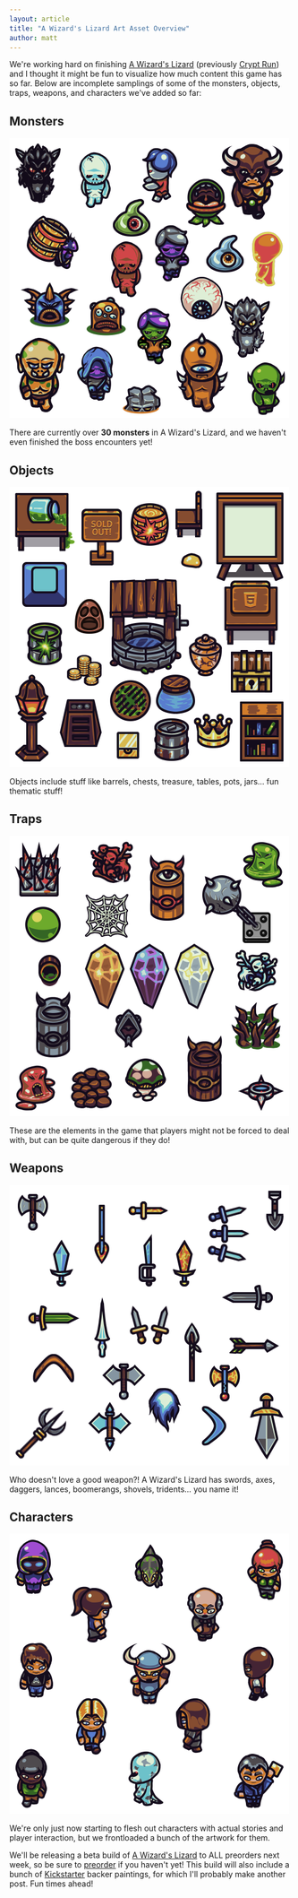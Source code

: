 ```yaml
---
layout: article
title: "A Wizard's Lizard Art Asset Overview"
author: matt
---
```

We're working hard on finishing [A Wizard's Lizard][1] (previously [Crypt Run][2]) and I thought it might be fun to visualize how much content this game has so far. Below are incomplete samplings of some of the monsters, objects, traps, weapons, and characters we've added so far:

## Monsters
<div class="full-frame">
	<a href="http://www.wizardslizard.com/">
		<img alt="" src="/media/images/posts/awl/assets/monsters.png" width="500" height="500">
	</a>
</div>

There are currently over **30 monsters** in A Wizard's Lizard, and we haven't even finished the boss encounters yet!

## Objects
<div class="full-frame">
	<a href="http://www.wizardslizard.com/">
		<img alt="" src="/media/images/posts/awl/assets/objects.png" width="500" height="500">
	</a>
</div>

Objects include stuff like barrels, chests, treasure, tables, pots, jars… fun thematic stuff!

## Traps
<div class="full-frame">
	<a href="http://www.wizardslizard.com/">
		<img alt="" src="/media/images/posts/awl/assets/traps.png" width="500" height="500">
	</a>
</div>

These are the elements in the game that players might not be forced to deal with, but can be quite dangerous if they do!

## Weapons
<div class="full-frame">
	<a href="http://www.wizardslizard.com/">
		<img alt="" src="/media/images/posts/awl/assets/weapons.png" width="500" height="500">
	</a>
</div>

Who doesn't love a good weapon?! A Wizard's Lizard has swords, axes, daggers, lances, boomerangs, shovels, tridents… you name it!

## Characters
<div class="full-frame">
	<a href="http://www.wizardslizard.com/">
		<img alt="" src="/media/images/posts/awl/assets/characters.png" width="500" height="500">
	</a>
</div>

We're only just now starting to flesh out characters with actual stories and player interaction, but we frontloaded a bunch of the artwork for them.

We'll be releasing a beta build of [A Wizard's Lizard][1] to ALL preorders next week, so be sure to [preorder][1] if you haven't yet! This build will also include a bunch of [Kickstarter][2] backer paintings, for which I'll probably make another post. Fun times ahead!

[1]: http://www.wizardslizard.com/
[2]: http://www.kickstarter.com/projects/richtaur/crypt-run-death-is-just-the-beginning
